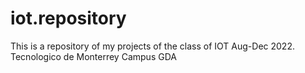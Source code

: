 # iot.repository
This is a repository of my projects of the class of IOT Aug-Dec 2022.
Tecnologico de Monterrey Campus GDA
